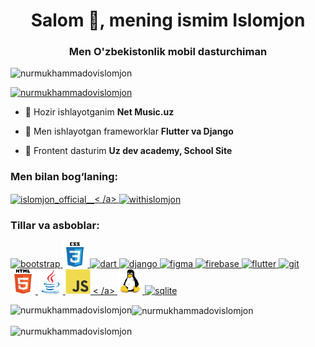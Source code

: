 <h1 align="center">Salom 👋, mening ismim Islomjon</h1>
<h3 align="center">Men O'zbekistonlik mobil dasturchiman</h3>

<p align="left"> <img src="https ://komarev.com/ghpvc/?username=nurmukhammadovislomjon&label=Profile%20views&color=0e75b6&style=flat" alt="nurmukhammadovislomjon" /> </p>

<p align="left"> <a href="https:// github.com/ryo-ma/github-profile-trophy"><img src="https://github-profile-trophy.vercel.app/?username=nurmukhammadovislomjon" alt="nurmukhammadovislomjon" /></a> </p>

- 🔭 Hozir ishlayotganim **Net Music.uz**

- 🌱 Men ishlayotgan frameworklar **Flutter va Django**

- 👯 Frontent dasturim **Uz dev academy, School Site**

<h3 align="left" >Men bilan bog‘laning:</h3>
<p align="left">
<a href="https://instagram.com/islomjon_official__" target="blank"><img align="center" src="https: //raw.githubusercontent.com/rahuldkjain/github-profile-readme-generator/master/src/images/icons/Social/instagram.svg" alt="islomjon_official__" height="30" width="40" />< /a>
<a href="https://www.youtube.com/c/withislomjon" target="blank"><img align="center" src="https://raw.githubusercontent.com/rahuldkjain/ github-profile-readme-generator/master/src/images/icons/Social/youtube.svg" alt="withislomjon" height="30" width="40" /></a>
</p>

<h3 tekislash ="left">Tillar va asboblar:</h3>
<p align="left"> <a href="https://getbootstrap.com" target="_blank" rel="noreferrer"> <img src="https://raw.githubusercontent.com/devicons/devicon /master/icons/bootstrap/bootstrap-plain-wordmark.svg" alt="bootstrap" width="40" height="40"/> </a> <a href="https://www.w3schools.com /css/" target="_blank" rel="noreferrer"> <img src="https://raw.githubusercontent.com/devicons/devicon/master/icons/css3/css3-original-wordmark.svg" alt= "css3" width="40" height="40"/> </a> <a href="https://dart.dev" target="_blank" rel="noreferrer"> <img src="https: //www.vectorlogo.zone/logos/dartlang/dartlang-icon.svg" alt="dart" width="40" height="40"/> </a> <a href="https://www. djangoproject.com/" target="_blank" rel="noreferrer"> <img src="https://cdn.worldvectorlogo.com/logos/django.svg" alt="django" width="40" height="" 40"/> </a> <a href="https://www.figma.com/" target="_blank" rel="noreferrer"> <img src="https://www.vectorlogo.zone/ logos/figma/figma-icon.svg" alt="figma" width="40" height="40"/> </a> <a href="https://firebase.google.com/" target=" _blank" rel="noreferrer"> <img src="https://www.vectorlogo.zone/logos/firebase/firebase-icon.svg" alt="firebase" width="40" height="40"/> </a> <a href="https://flutter.dev" target="_blank" rel="noreferrer"> <img src="https://www.vectorlogo.zone/logos/flutterio/flutterio-icon .svg" alt="flutter" width="40" height="40"/> </a> <a href="https://git-scm.com/" target="_blank" rel="noreferrer" > <img src="https://www.vectorlogo.zone/logos/git-scm/git-scm-icon.svg" alt="git" width="40" height="40"/> </a > <a href="https://www.w3.org/html/" target="_blank" rel="noreferrer"> <img src="https://raw.githubusercontent.com/devicons/devicon/master /icons/html5/html5-original-wordmark.svg" alt="html5" width="40" height="40"/> </a> <a href="https://www.java.com" target="_blank" rel="noreferrer"> <img src="https://raw.githubusercontent.com/devicons/devicon/master/icons/java/java-original.svg" alt="java" kengligi ="40" height="40"/> </a> <a href="https://developer.mozilla.org/en-US/docs/Web/JavaScript" target="_blank" rel="noreferrer" > <img src="https://raw.githubusercontent.com/devicons/devicon/master/icons/javascript/javascript-original.svg" alt="javascript" width="40" height="40"/> < /a> <a href="https://www.linux.org/" target="_blank" rel="noreferrer"> <img src="https://raw.githubusercontent.com/devicons/devicon/master /icons/linux/linux-original.svg" alt="linux" width="40" height="40"/> </a> <a href="https://www.sqlite.org/" target= "_blank" rel="noreferrer"> <img src="https://www.vectorlogo.zone/logos/sqlite/sqlite-icon.svg" alt="sqlite" width="40" height="40"/ > </a> </p>

<p><img align="left" src="https://github-readme-stats.vercel.app/api/top-langs?username=nurmukhammadovislomjon&show_icons=true&locale=en&layout=compact" alt="nurmukhammadovislomjon" /> </p>

<p> <img align="center" src="https://github-readme-stats.vercel.app/api?username=nurmukhammadovislomjon&show_icons=true&locale=en" alt="nurmukhammadovislomjon" /> </p>

<p><img align="center" src="https://github-readme-streak-stats.herokuapp.com/?user=nurmukhammadovislomjon&" alt="nurmukhammadovislomjon" /></p>
